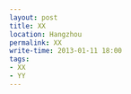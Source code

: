 ```yaml
---
layout: post
title: XX
location: Hangzhou
permalink: XX
write-time: 2013-01-11 18:00
tags:
- XX
- YY
---
```


